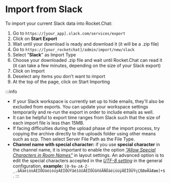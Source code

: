 # Import from Slack

To import your current Slack data into Rocket.Chat:

1. Go to `https://[your_app].slack.com/services/export`
2. Click on **Start Export**
3. Wait until your download is ready and download it (it will be a .zip file)
4. Go to `https://[your_rocketchat]/admin/import/new/slack`
5. Select "**Slack**" as Import Type
6. Choose your downloaded .zip file and wait until Rocket.Chat can read it (it can take a few minutes, depending on the size of your Slack export)
7. Click on Import
8. Deselect any items you don't want to import
9. At the top of the page, click on Start Importing

:::info
* If your Slack workspace is currently set up to hide emails, they'll also be excluded from exports. You can update your workspace settings temporarily and re-run the export in order to include emails as well.
* It can be helpful to export time ranges from Slack such that the size of each import file is less than 15MB.
* If facing difficulties during the upload phase of the import process, try copying the archive directly to the uploads folder using other means such as scp. Then select Server File Path as the File Type.
* **Channel name with special character:** if you use **special character** in the channel name, it is important to enable the option [_"Allow Special Characters in Room Names"_](https://docs.rocket.chat/use-rocket.chat/workspace-administration/settings/layout#user-interface) in layout settings. An advanced option is to edit the special characters accepted in the [_UTF-8 setting_](https://docs.rocket.chat/use-rocket.chat/workspace-administration/settings/general#utf8) in the general configuration, **example:** `[0-9a-zA-Z-_.ãÃàèìòùÀÈÌÒÙáéíóúýÁÉÍÓÚÝâêîôûÂÊÎÔÛãñõÃÑÕäëïöüÿÄËÏÖÜŸçÇßØøÅåÆæœ]+$`.
:::
